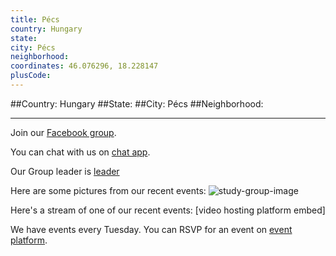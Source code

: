 ```yaml
---
title: Pécs
country: Hungary
state: 
city: Pécs
neighborhood: 
coordinates: 46.076296, 18.228147
plusCode:
---
```


##Country: Hungary
##State: 
##City: Pécs
##Neighborhood: 
*****
Join our [Facebook group](https://www.facebook.com/groups/free.code.camp.pecs).

You can chat with us on [chat app]().

Our Group leader is [leader]()

Here are some pictures from our recent events:
![study-group-image]()

Here's a stream of one of our recent events:
[video hosting platform embed]

We have events every Tuesday. You can RSVP for an event on [event platform]().
